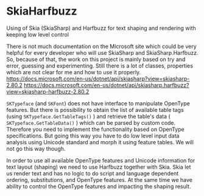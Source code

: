# SkiaHarfbuzz
Using of Skia (SkiaSharp) and Harfbuzz for text shaping and rendering with keeping low level control

There is not much documentation on the Microsoft site which could be very helpful for every developer who will use SkiaSharp and SkiaSharp.Harfbuzz. So, because of that, the work on this project is mainly based on try and error, guessing and experimenting. Still there is a lot of classes, properties which are not clear for me and how to use it properly.
https://docs.microsoft.com/en-us/dotnet/api/skiasharp?view=skiasharp-2.80.2
https://docs.microsoft.com/en-us/dotnet/api/skiasharp.harfbuzz?view=skiasharp-harfbuzz-2.80.2

`SKTypeface` (and `SKFont`) does not have interface to manipulate OpenType features. But there is possibility to obtain the list of available table tags (using `SKTypeface.GetTableTags()` ) and retrieve the table's data ( `SKTypeface.GetTableData()` ) which can be parsed by custom code. Therefore you need to implement the functionality based on OpenType specifications. But going this way you have to do low level input data analysis using Unicode standard and morph it using feature tables. We will not go this way though. 

In order to use all available OpenType features and Unicode information for text layout (shaping) we need to use Harfbuzz together with Skia. Skia let us render text and has no logic to do script and language dependent ordering, substitutions, and OpenType features. At the same time we have ability to control the OpenType features and impacting the shaping result.
